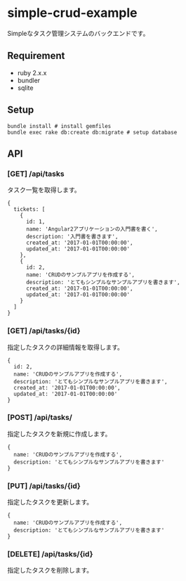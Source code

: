# simple-crud-example

Simpleなタスク管理システムのバックエンドです。

## Requirement

- ruby 2.x.x
- bundler
- sqlite

## Setup

```
bundle install # install gemfiles
bundle exec rake db:create db:migrate # setup database
```

## API

### [GET] /api/tasks

タスク一覧を取得します。

```
{
  tickets: [
    {
      id: 1,
      name: 'Angular2アプリケーションの入門書を書く',
      description: '入門書を書きます',
      created_at: '2017-01-01T00:00:00',
      updated_at: '2017-01-01T00:00:00'
    },
    {
      id: 2,
      name: 'CRUDのサンプルアプリを作成する',
      description: 'とてもシンプルなサンプルアプリを書きます',
      created_at: '2017-01-01T00:00:00',
      updated_at: '2017-01-01T00:00:00'
    }
  ]
}
```

### [GET] /api/tasks/{id}

指定したタスクの詳細情報を取得します。

```
{
  id: 2,
  name: 'CRUDのサンプルアプリを作成する',
  description: 'とてもシンプルなサンプルアプリを書きます',
  created_at: '2017-01-01T00:00:00',
  updated_at: '2017-01-01T00:00:00'
}
```

### [POST] /api/tasks/

指定したタスクを新規に作成します。

```
{
  name: 'CRUDのサンプルアプリを作成する',
  description: 'とてもシンプルなサンプルアプリを書きます'
}
```

### [PUT] /api/tasks/{id}

指定したタスクを更新します。

```
{
  name: 'CRUDのサンプルアプリを作成する',
  description: 'とてもシンプルなサンプルアプリを書きます'
}
```

### [DELETE] /api/tasks/{id}

指定したタスクを削除します。
